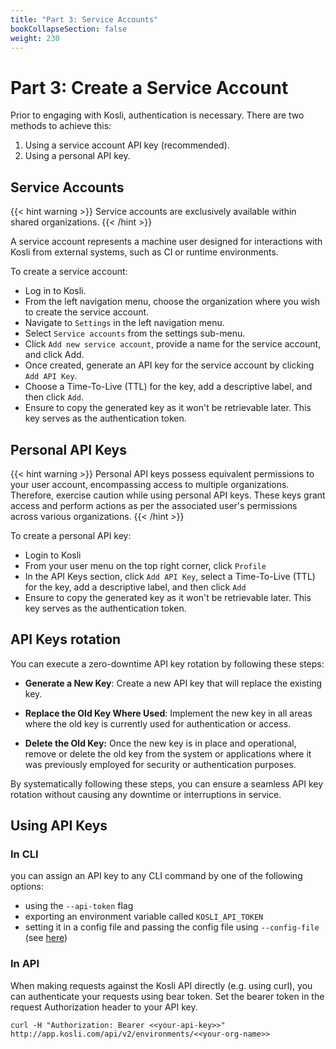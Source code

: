 ```yaml
---
title: "Part 3: Service Accounts"
bookCollapseSection: false
weight: 230
---
```

# Part 3: Create a Service Account

Prior to engaging with Kosli, authentication is necessary. There are two methods to achieve this:

1. Using a service account API key (recommended).
2. Using a personal API key.

## Service Accounts

{{< hint warning >}}
Service accounts are exclusively available within shared organizations.
{{< /hint >}}

A service account represents a machine user designed for interactions with Kosli from external systems, such as CI or runtime environments.

To create a service account:

- Log in to Kosli.
- From the left navigation menu, choose the organization where you wish to create the service account.
- Navigate to `Settings` in the left navigation menu.
- Select `Service accounts` from the settings sub-menu.
- Click `Add new service account`, provide a name for the service account, and click Add.
- Once created, generate an API key for the service account by clicking `Add API Key`.
- Choose a Time-To-Live (TTL) for the key, add a descriptive label, and then click `Add`.
- Ensure to copy the generated key as it won't be retrievable later. This key serves as the authentication token.


## Personal API Keys

{{< hint warning >}}
Personal API keys possess equivalent permissions to your user account, encompassing access to multiple organizations. Therefore, exercise caution while using personal API keys. These keys grant access and perform actions as per the associated user's permissions across various organizations.
{{< /hint >}}

To create a personal API key:
- Login to Kosli 
- From your user menu on the top right corner, click `Profile`
- In the API Keys section, click `Add API Key`, select a Time-To-Live (TTL) for the key, add a descriptive label, and then click `Add`
- Ensure to copy the generated key as it won't be retrievable later. This key serves as the authentication token.


## API Keys rotation

You can execute a zero-downtime API key rotation by following these steps:

- **Generate a New Key**: 
Create a new API key that will replace the existing key.

- **Replace the Old Key Where Used**: 
Implement the new key in all areas where the old key is currently used for authentication or access.

- **Delete the Old Key:**
Once the new key is in place and operational, remove or delete the old key from the system or applications where it was previously employed for security or authentication purposes.

By systematically following these steps, you can ensure a seamless API key rotation without causing any downtime or interruptions in service.


## Using API Keys

### In CLI

you can assign an API key to any CLI command by one of the following options:
- using the `--api-token` flag
- exporting an environment variable called `KOSLI_API_TOKEN`
- setting it in a config file and passing the config file using `--config-file` (see [here](/getting_started/install#assigning-flags-via-config-files))

### In API

When making requests against the Kosli API directly (e.g. using curl), you can authenticate your requests using bear token. Set the bearer token in the request Authorization header to your API key.

```shell
curl -H "Authorization: Bearer <<your-api-key>>" http://app.kosli.com/api/v2/environments/<<your-org-name>>
```